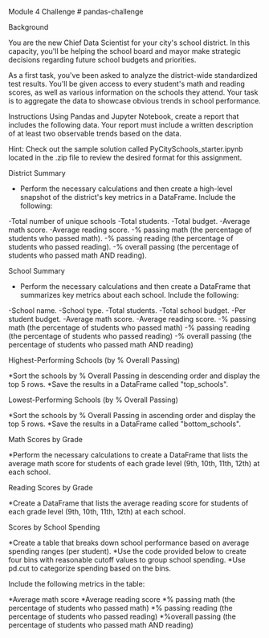 Module 4 Challenge # pandas-challenge


Background

You are the new Chief Data Scientist for your city's school district. 
In this capacity, you'll be helping the school board and mayor make strategic decisions regarding future school budgets and priorities.

As a first task, you've been asked to analyze the district-wide standardized test results. 
You'll be given access to every student's math and reading scores, as well as various information on the schools they attend. 
Your task is to aggregate the data to showcase obvious trends in school performance.


Instructions
Using Pandas and Jupyter Notebook, create a report that includes the following data. Your report must include a written description of at least two observable trends based on the data.

Hint: Check out the sample solution called PyCitySchools_starter.ipynb located in the .zip file to review the desired format for this assignment.


District Summary

* Perform the necessary calculations and then create a high-level snapshot of the district's key metrics in a DataFrame.
Include the following:

-Total number of unique schools
-Total students.
-Total budget.
-Average math score.
-Average reading score.
-% passing math (the percentage of students who passed math).
-% passing reading (the percentage of students who passed reading).
-% overall passing (the percentage of students who passed math AND reading).


School Summary

* Perform the necessary calculations and then create a DataFrame that summarizes key metrics about each school.
Include the following:

-School name.
-School type.
-Total students.
-Total school budget.
-Per student budget.
-Average math score.
-Average reading score.
-% passing math (the percentage of students who passed math)
-% passing reading (the percentage of students who passed reading)
-% overall passing (the percentage of students who passed math AND reading)


Highest-Performing Schools (by % Overall Passing)

*Sort the schools by % Overall Passing in descending order and display the top 5 rows.
*Save the results in a DataFrame called "top_schools".


Lowest-Performing Schools (by % Overall Passing)

*Sort the schools by % Overall Passing in ascending order and display the top 5 rows.
*Save the results in a DataFrame called "bottom_schools".


Math Scores by Grade

*Perform the necessary calculations to create a DataFrame that lists the average math score for students of each grade level (9th, 10th, 11th, 12th) at each school.


Reading Scores by Grade

*Create a DataFrame that lists the average reading score for students of each grade level (9th, 10th, 11th, 12th) at each school.


Scores by School Spending

*Create a table that breaks down school performance based on average spending ranges (per student).
*Use the code provided below to create four bins with reasonable cutoff values to group school spending.
*Use pd.cut to categorize spending based on the bins.


Include the following metrics in the table:

*Average math score
*Average reading score
*% passing math (the percentage of students who passed math)
*% passing reading (the percentage of students who passed reading)
*%overall passing (the percentage of students who passed math AND reading)


